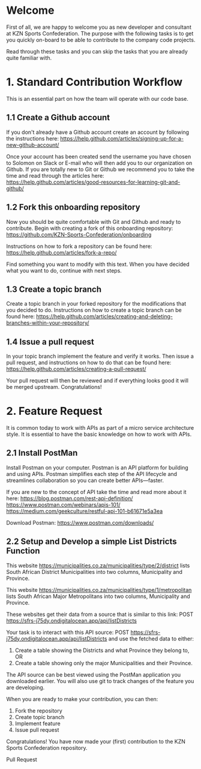 # Welcome
First of all, we are happy to welcome you as new developer and consultant at KZN Sports Confederation. The purpose with the following tasks is to get you quickly on-board to be able to contribute to the company code projects.

Read through these tasks and you can skip the tasks that you are already quite familiar with.

# 1. Standard Contribution Workflow

This is an essential part on how the team will operate with our code base.

## 1.1 Create a Github account

If you don't already have a Github account create an account by following the instructions here: https://help.github.com/articles/signing-up-for-a-new-github-account/

Once your account has been created send the username you have chosen to Solomon on Slack or E-mail who will then add you to our organization on Github. If you are totally new to Git or Github we recommend you to take the time and read through the articles here: https://help.github.com/articles/good-resources-for-learning-git-and-github/

## 1.2 Fork this onboarding repository

Now you should be quite comfortable with Git and Github and ready to contribute. Begin with creating a fork of this onboarding repository: https://github.com/KZN-Sports-Confederation/onboarding

Instructions on how to fork a repository can be found here: https://help.github.com/articles/fork-a-repo/

Find something you want to modify with this text. When you have decided what you want to do, continue with next steps.


## 1.3 Create a topic branch

Create a topic branch in your forked repository for the modifications that you decided to do. Instructions on how to create a topic branch can be found here: https://help.github.com/articles/creating-and-deleting-branches-within-your-repository/

## 1.4 Issue a pull request

In your topic branch implement the feature and verify it works. Then issue a pull request, and instructions on how to do that can be found here: https://help.github.com/articles/creating-a-pull-request/

Your pull request will then be reviewed and if everything looks good it will be merged upstream. Congratulations!


# 2. Feature Request

It is common today to work with APIs as part of a micro service architecture style. It is essential to have the basic knowledge on how to work with APIs.

## 2.1 Install PostMan

Install Postman on your computer. Postman is an API platform for building and using APIs. Postman simplifies each step of the API lifecycle and streamlines collaboration so you can create better APIs—faster.

If you are new to the concept of API take the time and read more about it here: 
https://blog.postman.com/rest-api-definition/
https://www.postman.com/webinars/apis-101/
https://medium.com/geekculture/restful-api-101-b61671e5a3ea

Download Postman: https://www.postman.com/downloads/

## 2.2 Setup and Develop a simple List Districts Function

This website https://municipalities.co.za/municipalities/type/2/district lists South African District Municipalities into two columns, Municipality and Province.


This website https://municipalities.co.za/municipalities/type/1/metropolitan lists South African Major Metropolitans into two columns, Municipality and Province.


These websites get their data from a source that is similar to this link: POST https://sfrs-j75dy.ondigitalocean.app/api/listDistricts

Your task is to interact with this API source: POST https://sfrs-j75dy.ondigitalocean.app/api/listDistricts and use the fetched data to either:

1. Create a table showing the Districts and what Province they belong to, OR
2. Create a table showing only the major Municipalities and their Province.

The API source can be best viewed using the PostMan application you downloaded earlier. You will also use git to track changes of the feature you are developing.

When you are ready to make your contribution, you can then:

 1. Fork the repository
 2. Create topic branch
 3. Implement feature
 4. Issue pull request
 
Congratulations! You have now made your (first) contribution to the KZN Sports Confederation repository.

Pull Request
